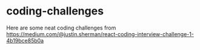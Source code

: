 # coding-challenges

Here are some neat coding challenges from 
https://medium.com/@justin.sherman/react-coding-interview-challenge-1-4b19bce85b0a
